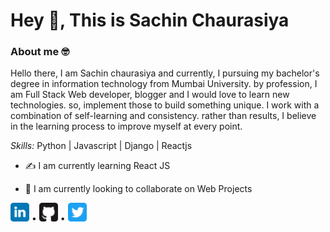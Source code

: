 # Hey 👋, This is Sachin Chaurasiya
### About me 🤓
Hello there, I am Sachin chaurasiya and currently, I pursuing my bachelor's degree in information technology from Mumbai University.
by profession, I am Full Stack Web developer, blogger and I would love to learn new technologies. so, implement those to build something unique.
I work with a combination of self-learning and consistency. rather than results, I believe in the learning process to improve myself at every point.

*Skills:* Python | Javascript | Django | Reactjs

- ✍️ I am currently learning React JS

- 🌱  I am currently looking to collaborate on Web Projects 

<a href = https://www.linkedin.com/in/sachin-chaurasiya-88a6b6178><img src=https://raw.githubusercontent.com/edent/SuperTinyIcons/master/images/svg/linkedin.svg height='30' weight='30'></a> • <a href = https://github.com/Sachin-chaurasiya><img src=https://raw.githubusercontent.com/edent/SuperTinyIcons/master/images/svg/github.svg height='30' weight='30'></a> • <a href = https://twitter.com/sachindotcom><img src=https://raw.githubusercontent.com/edent/SuperTinyIcons/master/images/svg/twitter.svg height='30' weight='30'></a>
